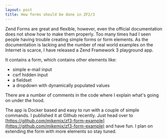 ```yaml
---
layout: post
title: How forms should be done in ZF2/3
---
```


Zend Forms are great and flexible, however, even the official documentation does not show how to make them properly. Too many times had I seen people having trouble creating simple forms or form elements.
As the documentation is lacking and the number of real world examples on the Internet is scarce, I have released a Zend Framework 3 playground app.

It contains a form, which contains other elements like:
* simple e-mail input
* csrf hidden input
* a fieldset
* a dropdown with dynamically populated values

There are a number of comments in the code where I explain what's going on under the hood.

The app is Docker based and easy to run with a couple of simple commands. I published it at Github recently. Just head over to [https://github.com/mikemix/zf3-form-example](https://github.com/mikemix/zf3-form-example) and have fun. I plan on extending the form with more elements so stay tuned.

